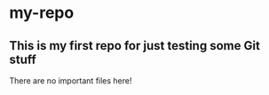 # my-repo
## This is my first repo for just testing some Git stuff
There are no important files here!
